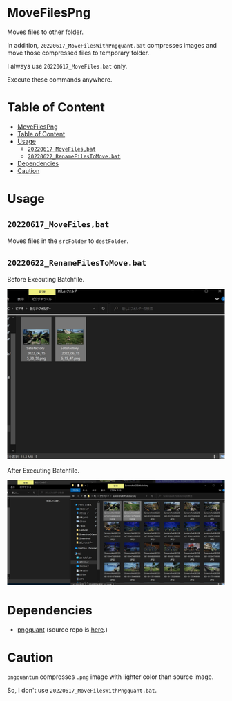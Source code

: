# MoveFilesPng

Moves files to other folder.

In addition, `20220617_MoveFilesWithPngquant.bat` compresses images and move those compressed files to temporary folder.

I always use `20220617_MoveFiles.bat` only.

Execute these commands anywhere.

# Table of Content

- [MoveFilesPng](#movefilespng)
- [Table of Content](#table-of-content)
- [Usage](#usage)
  - [`20220617_MoveFiles,bat`](#20220617_movefilesbat)
  - [`20220622_RenameFilesToMove.bat`](#20220622_renamefilestomovebat)
- [Dependencies](#dependencies)
- [Caution](#caution)

# Usage

## `20220617_MoveFiles,bat`

Moves files in the `srcFolder` to `destFolder`.

## `20220622_RenameFilesToMove.bat`

Before Executing Batchfile.

![](img/rftm_01.jpg)

After Executing Batchfile.

![](img/rftm_02.jpg)

# Dependencies

- [pngquant](https://pngquant.org) (source repo is [here](https://github.com/kornelski/pngquant).)

# Caution

`pngquantum` compresses `.png` image with lighter color than source image.

So, I don't use `20220617_MoveFilesWithPngquant.bat`.
